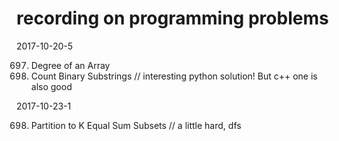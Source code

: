 # recording on programming problems

2017-10-20-5

697. Degree of an Array
696. Count Binary Substrings // interesting python solution! But c++ one is also good


2017-10-23-1

698. Partition to K Equal Sum Subsets // a little hard, dfs
